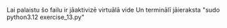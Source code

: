 Lai palaistu šo failu ir jāaktivizē virtuālā vide
Un terminālī jāieraksta "sudo python3.12 exercise_13.py"


